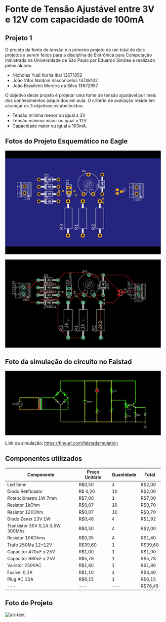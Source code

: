 # Fonte de Tensão Ajustável entre 3V e 12V com capacidade de  100mA
## Projeto 1
O projeto da fonte de tensão é o primeiro projeto de um total de dois projetos a serem feitos para a disciplina de Eletrônica para Computação ministrada na Universidade de São Paulo por Eduardo Simões e realizado pelos alunos:
* Nicholas Yudi Kurita Ikai 13671852
* João Vitor Naldoni Vasconcelos 13748102
* João Brasileiro Moreira da Silva 13672957

O objetivo deste projeto é projetar uma fonte de tensão ajustável por meio dos conhecimentos adquiridos em aula. O critério de avaliação reside em alcançar os 3 objetivos estabelecidos:
* Tensão mínima menor ou igual a 3V
* Tensão máxima maior ou igual a 12V
* Capacidade maior ou igual a 100mA.

## Fotos do Projeto Esquemático no Eagle

![alt-text](https://github.com/niicao/USP/blob/main/SSC0180%20Eletr%C3%B4nica%20para%20Computa%C3%A7%C3%A3o/Fonte%20de%20Tens%C3%A3o%20Ajust%C3%A1vel/photo_5066886693231110693_y.jpeg)

![alt-text](https://github.com/niicao/USP/blob/main/SSC0180%20Eletr%C3%B4nica%20para%20Computa%C3%A7%C3%A3o/Fonte%20de%20Tens%C3%A3o%20Ajust%C3%A1vel/photo_5066886693231110694_y.jpeg)

## Foto da simulação do circuito no Falstad

![alt-text](https://github.com/niicao/USP/blob/main/SSC0180%20Eletr%C3%B4nica%20para%20Computa%C3%A7%C3%A3o/Fonte%20de%20Tens%C3%A3o%20Ajust%C3%A1vel/photo_5073390278739602019_w.jpeg)

Link da simulação: https://tinyurl.com/falstadsimulation

## Componentes utilizados

| Componente | Preço Unitário | Quantidade | Total | 
|---|---|---|---| 
| Led 5mm | R$0,50 | 4 | R$2,00 |
| Diodo Retificador | R$ 0,20 | 10|R$2,00|
|Potenciômetro 1W 7mm| R$7,00|1|R$7,00|
|Resistor 1kOhm| R$0,07|10|R$0,70|
|Resistor 120Ohm| R$0,07|10|R$0,70|
|Diodo Zener 13V 1W| R$0,48| 4|R$1,92|
|Transistor 30V 0,1A 0,5W 300Mhz| R$0,50|4|R$2,00|
|Resistor 10KOhms| R$0,35|4|R$1,40|
|Trafo 250Ma 12+12V| R$39,60|1|R$39,60|
|Capacitor 470uF x 25V| R$1,00|1|R$1,00|
|Capacitor 680uF x 25V| R$5,78|1|R$5,78|
|Varistor 250VAC| R$1,80|1|R$1,80|
|Fusível 0,1A| R$1,10|4|R$4,40|
|Plug AC 10A| R$6,15| 1 | R$6,15|
|---|---|---|R$76,45|

## Foto do Projeto
![alt-text](https://github.com/niicao/USP/blob/main/SSC0180%20Eletr%C3%B4nica%20para%20Computa%C3%A7%C3%A3o/Fonte%20de%20Tens%C3%A3o%20Ajust%C3%A1vel/IMG_2751.png)
